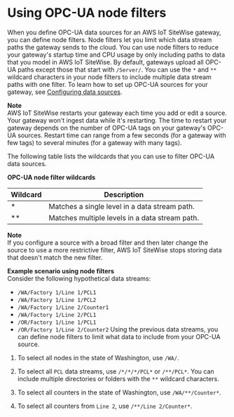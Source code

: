 # Using OPC\-UA node filters<a name="opc-ua-node-filters"></a>

When you define OPC\-UA data sources for an AWS IoT SiteWise gateway, you can define node filters\. Node filters let you limit which data stream paths the gateway sends to the cloud\. You can use node filters to reduce your gateway's startup time and CPU usage by only including paths to data that you model in AWS IoT SiteWise\. By default, gateways upload all OPC\-UA paths except those that start with `/Server/`\. You can use the `*` and `**` wildcard characters in your node filters to include multiple data stream paths with one filter\. To learn how to set up OPC\-UA sources for your gateway, see [Configuring data sources](configure-sources.md)\.

**Note**  
AWS IoT SiteWise restarts your gateway each time you add or edit a source\. Your gateway won't ingest data while it's restarting\. The time to restart your gateway depends on the number of OPC\-UA tags on your gateway's OPC\-UA sources\. Restart time can range from a few seconds \(for a gateway with few tags\) to several minutes \(for a gateway with many tags\)\.

The following table lists the wildcards that you can use to filter OPC\-UA data sources\.


**OPC\-UA node filter wildcards**  

| Wildcard | Description | 
| --- | --- | 
| \* | Matches a single level in a data stream path\. | 
| \*\* | Matches multiple levels in a data stream path\. | 

**Note**  
If you configure a source with a broad filter and then later change the source to use a more restrictive filter, AWS IoT SiteWise stops storing data that doesn't match the new filter\.

**Example scenario using node filters**  
Consider the following hypothetical data streams:  
+ `/WA/Factory 1/Line 1/PCL1`
+ `/WA/Factory 1/Line 1/PCL2`
+ `/WA/Factory 1/Line 2/Counter1`
+ `/WA/Factory 1/Line 2/PCL1`
+ `/OR/Factory 1/Line 1/PCL1`
+ `/OR/Factory 1/Line 2/Counter2`
Using the previous data streams, you can define node filters to limit what data to include from your OPC\-UA source\.  

1. To select all nodes in the state of Washington, use `/WA/`\.

1. To select all `PCL` data streams, use `/*/*/*/PCL*` or `/**/PCL*`\. You can include multiple directories or folders with the `**` wildcard characters\.

1. To select all counters in the state of Washington, use `/WA/**/Counter*`\.

1. To select all counters from `Line 2`, use `/**/Line 2/Counter*`\.